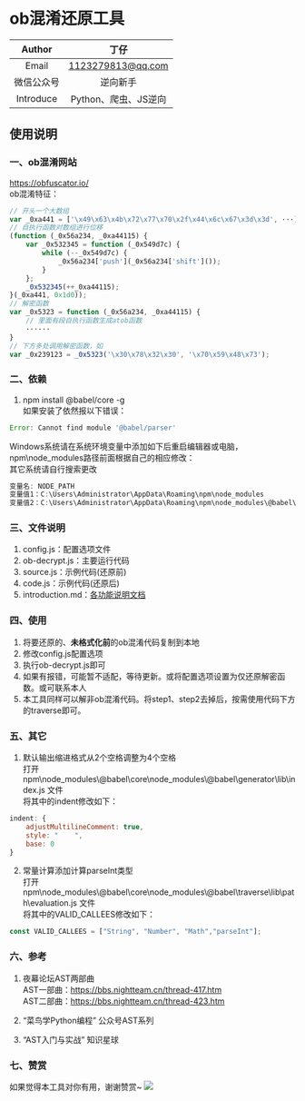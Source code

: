 # ob混淆还原工具

| Author  | 丁仔 |
| :-----: | :---: |
| Email | 1123279813@qq.com |
| 微信公众号 | 逆向新手 |
| Introduce | Python、爬虫、JS逆向 |

## 使用说明

### 一、ob混淆网站

https://obfuscator.io/  
ob混淆特征：
```javascript
// 开头一个大数组
var _0xa441 = ['\x49\x63\x4b\x72\x77\x70\x2f\x44\x6c\x67\x3d\x3d', ···]
// 自执行函数对数组进行位移
(function (_0x56a234, _0xa44115) {
    var _0x532345 = function (_0x549d7c) {
        while (--_0x549d7c) {
            _0x56a234['push'](_0x56a234['shift']());
        }
    };
    _0x532345(++_0xa44115);
}(_0xa441, 0x1d0));
// 解密函数
var _0x5323 = function (_0x56a234, _0xa44115) {
    // 里面有段自执行函数生成atob函数
    ······
}
// 下方多处调用解密函数，如
var _0x239123 = _0x5323('\x30\x78\x32\x30', '\x70\x59\x48\x73');
```

### 二、依赖

1. npm install @babel/core -g  
如果安装了依然报以下错误：
```javascript
Error: Cannot find module '@babel/parser'
```
Windows系统请在系统环境变量中添加如下后重启编辑器或电脑，npm\node_modules路径前面根据自己的相应修改：  
其它系统请自行搜索更改  
```javascript
变量名: NODE_PATH
变量值1：C:\Users\Administrator\AppData\Roaming\npm\node_modules
变量值2：C:\Users\Administrator\AppData\Roaming\npm\node_modules\@babel\core\node_modules
```

### 三、文件说明

1. config.js：配置选项文件
2. ob-decrypt.js：主要运行代码
3. source.js：示例代码(还原前)
4. code.js：示例代码(还原后)
5. introduction.md：[各功能说明文档](https://github.com/DingZaiHub/ob-decrypt/blob/master/introduction.md)

### 四、使用

1. 将要还原的、**未格式化前**的ob混淆代码复制到本地
2. 修改config.js配置选项
3. 执行ob-decrypt.js即可
4. 如果有报错，可能暂不适配，等待更新。或将配置选项设置为仅还原解密函数。或可联系本人
5. 本工具同样可以解非ob混淆代码。将step1、step2去掉后，按需使用代码下方的traverse即可。

### 五、其它

1. 默认输出缩进格式从2个空格调整为4个空格  
打开 npm\node_modules\\@babel\core\node_modules\\@babel\generator\lib\index.js 文件  
将其中的indent修改如下：
```javascript
indent: {
    adjustMultilineComment: true,
    style: "    ",
    base: 0
}
```
2. 常量计算添加计算parseInt类型  
打开 npm\node_modules\\@babel\core\node_modules\\@babel\traverse\lib\path\evaluation.js 文件  
将其中的VALID_CALLEES修改如下：
```javascript
const VALID_CALLEES = ["String", "Number", "Math","parseInt"];
```


### 六、参考

1. 夜幕论坛AST两部曲  
AST一部曲：https://bbs.nightteam.cn/thread-417.htm  
AST二部曲：https://bbs.nightteam.cn/thread-423.htm  

2. “菜鸟学Python编程” 公众号AST系列

3. “AST入门与实战” 知识星球

### 七、赞赏

如果觉得本工具对你有用，谢谢赞赏~
![](https://imgkr.cn-bj.ufileos.com/d418431a-732e-4640-b755-0b80fedb8550.png)

